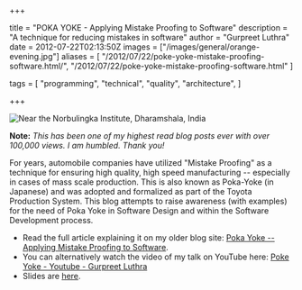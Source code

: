 +++

title = "POKA YOKE - Applying Mistake Proofing to Software"
description = "A technique for reducing mistakes in software"
author = "Gurpreet Luthra"
date = 2012-07-22T02:13:50Z
images = ["/images/general/orange-evening.jpg"]
aliases = [
    "/2012/07/22/poke-yoke-mistake-proofing-software.html/",
    "/2012/07/22/poke-yoke-mistake-proofing-software.html"
]


tags = [
    "programming",
    "technical",
    "quality",
    "architecture",
]


+++

![Near the Norbulingka Institute, Dharamshala, India](/images/general/orange-evening.jpg "Near the Norbulingka Institute, Dharamshala, India")


**Note:** *This has been one of my highest read blog posts ever with over 100,000 views. I am humbled. Thank you!*

For years, automobile companies have utilized "Mistake Proofing" as a technique for ensuring high quality,
high speed manufacturing -- especially in cases of mass scale production.
This is also known as Poka-Yoke (in Japanese) and was adopted and formalized as part of the Toyota Production System.
This blog attempts to raise awareness (with examples) for the need of Poka Yoke in Software Design and
within the Software Development process.

* Read the full article explaining it on my older blog site:
[Poka Yoke -- Applying Mistake Proofing to Software](http://techie-notebook.blogspot.com/2012/07/poka-yoke-applying-mistake-proofing-to.html). 
* You can alternatively watch the video of my talk on YouTube here: 
[Poke Yoke - Youtube - Gurpreet Luthra](https://www.youtube.com/watch?v=vOsfPJ4Vok4)
* Slides are [here](https://www.slideshare.net/gsluthra/poka-yoke-the-science-of-mistake-proofing-for-slideshare).
